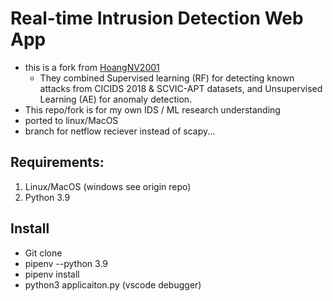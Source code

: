 # Real-time Intrusion Detection Web App
 
* this is a fork from [HoangNV2001](https://github.com/HoangNV2001/Real-time-IDS)
    * They combined Supervised learning (RF) for detecting known attacks from CICIDS 2018 & SCVIC-APT datasets, and Unsupervised Learning (AE) for anomaly detection.
* This repo/fork is for my own IDS / ML research understanding
* ported to linux/MacOS
* branch for netflow reciever instead of scapy...


## Requirements:
1. Linux/MacOS (windows see origin repo)
2. Python 3.9

## Install
* Git clone
* pipenv --python 3.9
* pipenv install
* python3 applicaiton.py (vscode debugger)


